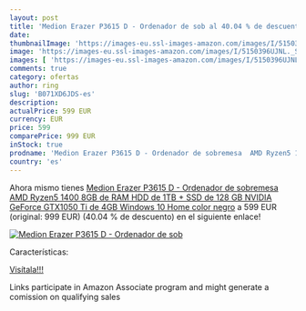 ```yaml
---
layout: post
title: 'Medion Erazer P3615 D - Ordenador de sob al 40.04 % de descuento'
date: 
thumbnailImage: 'https://images-eu.ssl-images-amazon.com/images/I/5150396UJNL._SL200_.jpg'
image: 'https://images-eu.ssl-images-amazon.com/images/I/5150396UJNL._SL200_.jpg'
images: [ 'https://images-eu.ssl-images-amazon.com/images/I/5150396UJNL._SL200_.jpg' ]
comments: true
category: ofertas
author: ring
slug: 'B071XD6JDS-es'
description:
actualPrice: 599 EUR
currency: EUR
price: 599
comparePrice: 999 EUR
inStock: true
prodname: 'Medion Erazer P3615 D - Ordenador de sobremesa  AMD Ryzen5 1400  8GB de RAM  HDD de 1TB + SSD de 128 GB  NVIDIA GeForce GTX1050 Ti de 4GB  Windows 10 Home  color negro'
country: 'es'
---
```


Ahora mismo tienes [Medion Erazer P3615 D - Ordenador de sobremesa  AMD Ryzen5 1400  8GB de RAM  HDD de 1TB + SSD de 128 GB  NVIDIA GeForce GTX1050 Ti de 4GB  Windows 10 Home  color negro](https://www.amazon.es/dp/B071XD6JDS/?tag=tolees-21) a 599 EUR (original: 999 EUR) (40.04 %  de descuento) en el siguiente enlace!

[![Medion Erazer P3615 D - Ordenador de sob](https://images-eu.ssl-images-amazon.com/images/I/5150396UJNL._SL200_.jpg)](https://www.amazon.es/dp/B071XD6JDS/?tag=tolees-21)

Características:


[Visítala!!!](https://www.amazon.es/dp/B071XD6JDS/?tag=tolees-21)

Links participate in Amazon Associate program and might generate a comission on qualifying sales
